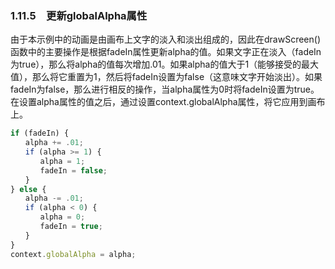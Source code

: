 ### 1.11.5　更新globalAlpha属性

由于本示例中的动画是由画布上文字的淡入和淡出组成的，因此在drawScreen()函数中的主要操作是根据fadeIn属性更新alpha的值。如果文字正在淡入（fadeIn为true），那么将alpha的值每次增加.01。如果alpha的值大于1（能够接受的最大值），那么将它重置为1，然后将fadeIn设置为false（这意味文字开始淡出）。如果fadeIn为false，那么进行相反的操作，当alpha属性为0时将fadeIn设置为true。在设置alpha属性的值之后，通过设置context.globalAlpha属性，将它应用到画布上。

```javascript
if (fadeIn) {
　　alpha += .01;
　　if (alpha >= 1) {
　　　　alpha = 1;
　　　　fadeIn = false;
　　}
} else {
　　alpha -= .01;
　　if (alpha < 0) {
　　　　alpha = 0;
　　　　fadeIn = true;
　　}
}
context.globalAlpha = alpha;
```

